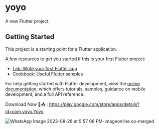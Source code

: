 # yoyo

A new Flutter project.

## Getting Started

This project is a starting point for a Flutter application.

A few resources to get you started if this is your first Flutter project:

- [Lab: Write your first Flutter app](https://docs.flutter.dev/get-started/codelab)
- [Cookbook: Useful Flutter samples](https://docs.flutter.dev/cookbook)

For help getting started with Flutter development, view the
[online documentation](https://docs.flutter.dev/), which offers tutorials,
samples, guidance on mobile development, and a full API reference.

Download Now 🔗📥 : https://play.google.com/store/apps/details?id=com.yoyo.Yoyo



![WhatsApp Image 2023-08-26 at 5 57 06 PM-imageonline co-merged](https://github.com/Rokobot/YoYo/assets/117278851/4523fe95-25ae-4481-9ebf-152ccaebf9ad)



